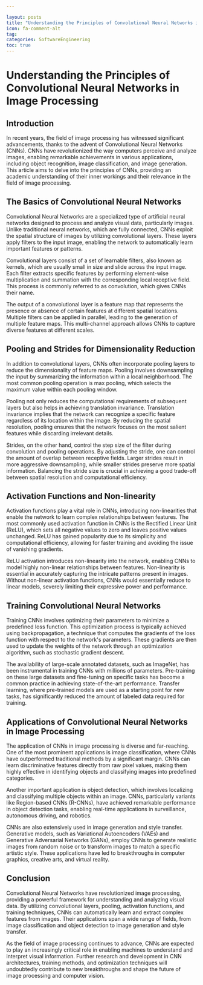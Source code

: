 ```yaml
---

layout: posts
title: "Understanding the Principles of Convolutional Neural Networks in Image Processing"
icon: fa-comment-alt
tag:
categories: SoftwareEngineering
toc: true
---
```




# Understanding the Principles of Convolutional Neural Networks in Image Processing

## Introduction

In recent years, the field of image processing has witnessed significant advancements, thanks to the advent of Convolutional Neural Networks (CNNs). CNNs have revolutionized the way computers perceive and analyze images, enabling remarkable achievements in various applications, including object recognition, image classification, and image generation. This article aims to delve into the principles of CNNs, providing an academic understanding of their inner workings and their relevance in the field of image processing.

## The Basics of Convolutional Neural Networks

Convolutional Neural Networks are a specialized type of artificial neural networks designed to process and analyze visual data, particularly images. Unlike traditional neural networks, which are fully connected, CNNs exploit the spatial structure of images by utilizing convolutional layers. These layers apply filters to the input image, enabling the network to automatically learn important features or patterns.

Convolutional layers consist of a set of learnable filters, also known as kernels, which are usually small in size and slide across the input image. Each filter extracts specific features by performing element-wise multiplication and summation with the corresponding local receptive field. This process is commonly referred to as convolution, which gives CNNs their name.

The output of a convolutional layer is a feature map that represents the presence or absence of certain features at different spatial locations. Multiple filters can be applied in parallel, leading to the generation of multiple feature maps. This multi-channel approach allows CNNs to capture diverse features at different scales.

## Pooling and Strides for Dimensionality Reduction

In addition to convolutional layers, CNNs often incorporate pooling layers to reduce the dimensionality of feature maps. Pooling involves downsampling the input by summarizing the information within a local neighborhood. The most common pooling operation is max pooling, which selects the maximum value within each pooling window.

Pooling not only reduces the computational requirements of subsequent layers but also helps in achieving translation invariance. Translation invariance implies that the network can recognize a specific feature regardless of its location within the image. By reducing the spatial resolution, pooling ensures that the network focuses on the most salient features while discarding irrelevant details.

Strides, on the other hand, control the step size of the filter during convolution and pooling operations. By adjusting the stride, one can control the amount of overlap between receptive fields. Larger strides result in more aggressive downsampling, while smaller strides preserve more spatial information. Balancing the stride size is crucial in achieving a good trade-off between spatial resolution and computational efficiency.

## Activation Functions and Non-linearity

Activation functions play a vital role in CNNs, introducing non-linearities that enable the network to learn complex relationships between features. The most commonly used activation function in CNNs is the Rectified Linear Unit (ReLU), which sets all negative values to zero and leaves positive values unchanged. ReLU has gained popularity due to its simplicity and computational efficiency, allowing for faster training and avoiding the issue of vanishing gradients.

ReLU activation introduces non-linearity into the network, enabling CNNs to model highly non-linear relationships between features. Non-linearity is essential in accurately capturing the intricate patterns present in images. Without non-linear activation functions, CNNs would essentially reduce to linear models, severely limiting their expressive power and performance.

## Training Convolutional Neural Networks

Training CNNs involves optimizing their parameters to minimize a predefined loss function. This optimization process is typically achieved using backpropagation, a technique that computes the gradients of the loss function with respect to the network's parameters. These gradients are then used to update the weights of the network through an optimization algorithm, such as stochastic gradient descent.

The availability of large-scale annotated datasets, such as ImageNet, has been instrumental in training CNNs with millions of parameters. Pre-training on these large datasets and fine-tuning on specific tasks has become a common practice in achieving state-of-the-art performance. Transfer learning, where pre-trained models are used as a starting point for new tasks, has significantly reduced the amount of labeled data required for training.

## Applications of Convolutional Neural Networks in Image Processing

The application of CNNs in image processing is diverse and far-reaching. One of the most prominent applications is image classification, where CNNs have outperformed traditional methods by a significant margin. CNNs can learn discriminative features directly from raw pixel values, making them highly effective in identifying objects and classifying images into predefined categories.

Another important application is object detection, which involves localizing and classifying multiple objects within an image. CNNs, particularly variants like Region-based CNNs (R-CNNs), have achieved remarkable performance in object detection tasks, enabling real-time applications in surveillance, autonomous driving, and robotics.

CNNs are also extensively used in image generation and style transfer. Generative models, such as Variational Autoencoders (VAEs) and Generative Adversarial Networks (GANs), employ CNNs to generate realistic images from random noise or to transform images to match a specific artistic style. These applications have led to breakthroughs in computer graphics, creative arts, and virtual reality.

## Conclusion

Convolutional Neural Networks have revolutionized image processing, providing a powerful framework for understanding and analyzing visual data. By utilizing convolutional layers, pooling, activation functions, and training techniques, CNNs can automatically learn and extract complex features from images. Their applications span a wide range of fields, from image classification and object detection to image generation and style transfer.

As the field of image processing continues to advance, CNNs are expected to play an increasingly critical role in enabling machines to understand and interpret visual information. Further research and development in CNN architectures, training methods, and optimization techniques will undoubtedly contribute to new breakthroughs and shape the future of image processing and computer vision.